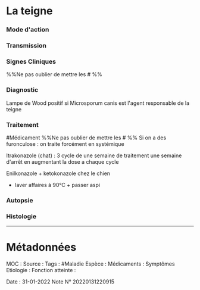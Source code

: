 # La teigne
### Mode d'action
### Transmission
### Signes Cliniques
%%Ne pas oublier de mettre les # %%
### Diagnostic
Lampe de Wood positif si Microsporum canis est l'agent responsable de la teigne
### Traitement
#Médicament 
%%Ne pas oublier de mettre les # %% 
Si on a des furonculose : on traite forcément en systémique

Itrakonazole (chat) : 3 cycle de une semaine de traitement une semaine d'arrêt en augmentant la dose a chaque cycle

Enilkonazole + ketokonazole chez le chien

+  laver affaires à 90°C + passer aspi

### Autopsie
### Histologie

***

# Métadonnées
MOC :
Source :
Tags : #Maladie 
	Espèce :
	Médicaments :
	Symptômes
	Etiologie :
	Fonction atteinte :
	
Date : 31-01-2022
Note N° 20220131220915